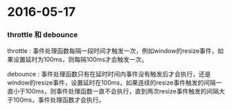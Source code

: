 # 2016-05-17

### throttle 和 debounce
throttle : 事件处理函数每隔一段时间才触发一次，例如window的resize事件，如果设置延时为100ms，则每隔100ms才会触发一次。

debounce : 事件处理函数只有在延时时间内事件没有触发后才会执行，还是window的resize事件，设置延时在100ms，如果连续的resize事件触发的间隔一直小于100ms，则事件处理函数一直不会执行，直到两次resize事件触发的间隔大于100ms，事件处理函数才会执行。

